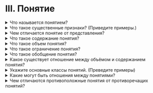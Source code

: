 # III. Понятие

<details>
  <summary>Что называется понятием?</summary>
</details>

<details>
  <summary>Что такое существенные признаки? (Приведите примеры.)</summary>
</details>

<details>
  <summary>Чем отличается понятие от представления?</summary>
</details>

<details>
  <summary>Что такое содержание понятия?</summary>
</details>

<details>
  <summary>Что такое объем понятия?</summary>
</details>

<details>
  <summary>Что такое ограничение понятия?</summary>
</details>

<details>
  <summary>Что такое обобщение понятия?</summary>
</details>

<details>
  <summary>Какое существует отношение между объёмом и содержанием понятия?</summary>
</details>

<details>
  <summary>Укажите основные классы понятий. (Преведите примеры)</summary>
</details>

<details>
  <summary>Какие могут быть отношения между понятиями?</summary>
</details>

<details>
  <summary>Чем отличаются противоположные понятия от противоречащих понятий?</summary>
</details>
